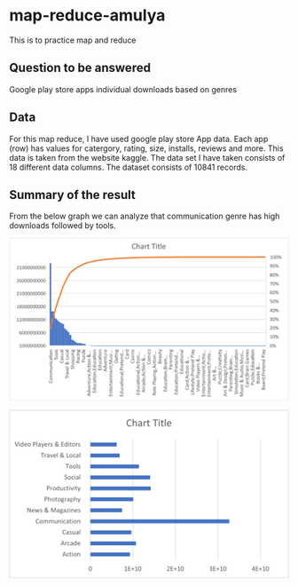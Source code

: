 # map-reduce-amulya
This is to practice map and reduce

## Question to be answered
Google play store apps individual downloads based on genres 

## Data
For this map reduce, I have used google play store App data. Each app (row) has values for catergory, rating, size, installs, reviews and more. This data is taken from the website kaggle. The data set I have taken consists of 18 different data columns. The dataset consists of 10841 records.

## Summary of the result

From the below graph we can analyze that communication genre has high downloads followed by tools.

![image1](Images/all.png)


![image2](Images/Picture1.png)
